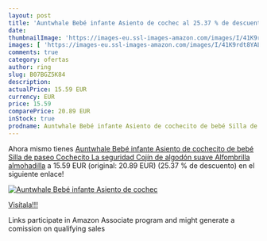 ```yaml
---
layout: post
title: 'Auntwhale Bebé infante Asiento de cochec al 25.37 % de descuento'
date: 
thumbnailImage: 'https://images-eu.ssl-images-amazon.com/images/I/41K9rdt8YAL._SL200_.jpg'
images: [ 'https://images-eu.ssl-images-amazon.com/images/I/41K9rdt8YAL._SL200_.jpg' ]
comments: true
category: ofertas
author: ring
slug: B07BGZ5K84
description:
actualPrice: 15.59 EUR
currency: EUR
price: 15.59
comparePrice: 20.89 EUR
inStock: true
prodname: Auntwhale Bebé infante Asiento de cochecito de bebé Silla de paseo Cochecito La seguridad Cojín de algodón suave Alfombrilla almohadilla
---
```


Ahora mismo tienes [Auntwhale Bebé infante Asiento de cochecito de bebé Silla de paseo Cochecito La seguridad Cojín de algodón suave Alfombrilla almohadilla](https://www.amazon.es/dp/B07BGZ5K84/?tag=tolees-21) a 15.59 EUR (original: 20.89 EUR) (25.37 %  de descuento) en el siguiente enlace!

[![Auntwhale Bebé infante Asiento de cochec](https://images-eu.ssl-images-amazon.com/images/I/41K9rdt8YAL._SL200_.jpg)](https://www.amazon.es/dp/B07BGZ5K84/?tag=tolees-21)

[Visítala!!!](https://www.amazon.es/dp/B07BGZ5K84/?tag=tolees-21)

Links participate in Amazon Associate program and might generate a comission on qualifying sales
